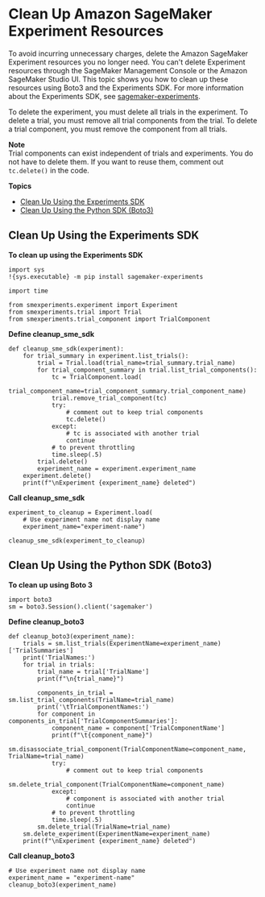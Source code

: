 # Clean Up Amazon SageMaker Experiment Resources<a name="experiments-cleanup"></a>

To avoid incurring unnecessary charges, delete the Amazon SageMaker Experiment resources you no longer need\. You can't delete Experiment resources through the SageMaker Management Console or the Amazon SageMaker Studio UI\. This topic shows you how to clean up these resources using Boto3 and the Experiments SDK\. For more information about the Experiments SDK, see [sagemaker\-experiments](https://github.com/aws/sagemaker-experiments)\.

To delete the experiment, you must delete all trials in the experiment\. To delete a trial, you must remove all trial components from the trial\. To delete a trial component, you must remove the component from all trials\.

**Note**  
Trial components can exist independent of trials and experiments\. You do not have to delete them\. If you want to reuse them, comment out `tc.delete()` in the code\.

**Topics**
+ [Clean Up Using the Experiments SDK](#experiments-cleanup-smsdk)
+ [Clean Up Using the Python SDK \(Boto3\)](#experiments-cleanup-boto3)

## Clean Up Using the Experiments SDK<a name="experiments-cleanup-smsdk"></a>

**To clean up using the Experiments SDK**

```
import sys
!{sys.executable} -m pip install sagemaker-experiments
```

```
import time

from smexperiments.experiment import Experiment
from smexperiments.trial import Trial
from smexperiments.trial_component import TrialComponent
```

**Define cleanup\_sme\_sdk**

```
def cleanup_sme_sdk(experiment):
    for trial_summary in experiment.list_trials():
        trial = Trial.load(trial_name=trial_summary.trial_name)
        for trial_component_summary in trial.list_trial_components():
            tc = TrialComponent.load(
                trial_component_name=trial_component_summary.trial_component_name)
            trial.remove_trial_component(tc)
            try:
                # comment out to keep trial components
                tc.delete()
            except:
                # tc is associated with another trial
                continue
            # to prevent throttling
            time.sleep(.5)
        trial.delete()
        experiment_name = experiment.experiment_name
    experiment.delete()
    print(f"\nExperiment {experiment_name} deleted")
```

**Call cleanup\_sme\_sdk**

```
experiment_to_cleanup = Experiment.load(
    # Use experiment name not display name
    experiment_name="experiment-name")

cleanup_sme_sdk(experiment_to_cleanup)
```

## Clean Up Using the Python SDK \(Boto3\)<a name="experiments-cleanup-boto3"></a>

**To clean up using Boto 3**

```
import boto3
sm = boto3.Session().client('sagemaker')
```

**Define cleanup\_boto3**

```
def cleanup_boto3(experiment_name):
    trials = sm.list_trials(ExperimentName=experiment_name)['TrialSummaries']
    print('TrialNames:')
    for trial in trials:
        trial_name = trial['TrialName']
        print(f"\n{trial_name}")

        components_in_trial = sm.list_trial_components(TrialName=trial_name)
        print('\tTrialComponentNames:')
        for component in components_in_trial['TrialComponentSummaries']:
            component_name = component['TrialComponentName']
            print(f"\t{component_name}")
            sm.disassociate_trial_component(TrialComponentName=component_name, TrialName=trial_name)
            try:
                # comment out to keep trial components
                sm.delete_trial_component(TrialComponentName=component_name)
            except:
                # component is associated with another trial
                continue
            # to prevent throttling
            time.sleep(.5)
        sm.delete_trial(TrialName=trial_name)
    sm.delete_experiment(ExperimentName=experiment_name)
    print(f"\nExperiment {experiment_name} deleted")
```

**Call cleanup\_boto3**

```
# Use experiment name not display name
experiment_name = "experiment-name"
cleanup_boto3(experiment_name)
```